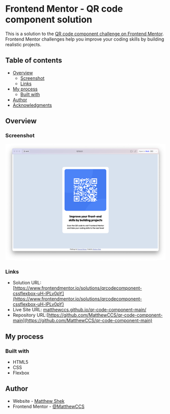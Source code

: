 # Frontend Mentor - QR code component solution

This is a solution to the [QR code component challenge on Frontend Mentor](https://www.frontendmentor.io/challenges/qr-code-component-iux_sIO_H). Frontend Mentor challenges help you improve your coding skills by building realistic projects. 

## Table of contents

- [Overview](#overview)
  - [Screenshot](#screenshot)
  - [Links](#links)
- [My process](#my-process)
  - [Built with](#built-with)
- [Author](#author)
- [Acknowledgments](#acknowledgments)


## Overview

### Screenshot

![](/images/comp-QR-code.png)


### Links

- Solution URL: [https://www.frontendmentor.io/solutions/qrcodecomponent-cssflexbox-uH-lPLv0pY](https://www.frontendmentor.io/solutions/qrcodecomponent-cssflexbox-uH-lPLv0pY)
- Live Site URL: [matthewccs.github.io/qr-code-component-main/](https://matthewccs.github.io/qr-code-component-main/)
- Repository URL:[https://github.com/MatthewCCS/qr-code-component-main](https://github.com/MatthewCCS/qr-code-component-main)

## My process

### Built with

- HTML5
- CSS
- Flexbox

## Author

- Website - [Matthew Shek](https://www.matthewshek.com)
- Frontend Mentor - [@MatthewCCS](https://www.frontendmentor.io/profile/MatthewCCS)

